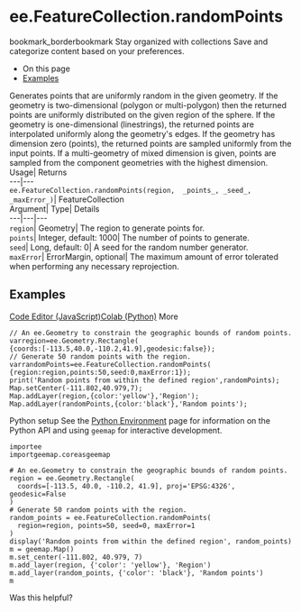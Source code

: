  
#  ee.FeatureCollection.randomPoints
bookmark_borderbookmark Stay organized with collections  Save and categorize content based on your preferences.
  * On this page
  * [Examples](https://developers.google.com/earth-engine/apidocs/ee-featurecollection-randompoints#examples)


Generates points that are uniformly random in the given geometry. If the geometry is two-dimensional (polygon or multi-polygon) then the returned points are uniformly distributed on the given region of the sphere. If the geometry is one-dimensional (linestrings), the returned points are interpolated uniformly along the geometry's edges. If the geometry has dimension zero (points), the returned points are sampled uniformly from the input points. If a multi-geometry of mixed dimension is given, points are sampled from the component geometries with the highest dimension. 
Usage| Returns  
---|---  
`ee.FeatureCollection.randomPoints(region,  _points_, _seed_, _maxError_)`| FeatureCollection  
Argument| Type| Details  
---|---|---  
`region`| Geometry| The region to generate points for.  
`points`| Integer, default: 1000| The number of points to generate.  
`seed`| Long, default: 0| A seed for the random number generator.  
`maxError`| ErrorMargin, optional| The maximum amount of error tolerated when performing any necessary reprojection.  
## Examples
[Code Editor (JavaScript)](https://developers.google.com/earth-engine/apidocs/ee-featurecollection-randompoints#code-editor-javascript-sample)[Colab (Python)](https://developers.google.com/earth-engine/apidocs/ee-featurecollection-randompoints#colab-python-sample) More
```
// An ee.Geometry to constrain the geographic bounds of random points.
varregion=ee.Geometry.Rectangle(
{coords:[-113.5,40.0,-110.2,41.9],geodesic:false});
// Generate 50 random points with the region.
varrandomPoints=ee.FeatureCollection.randomPoints(
{region:region,points:50,seed:0,maxError:1});
print('Random points from within the defined region',randomPoints);
Map.setCenter(-111.802,40.979,7);
Map.addLayer(region,{color:'yellow'},'Region');
Map.addLayer(randomPoints,{color:'black'},'Random points');
```
Python setup
See the [ Python Environment](https://developers.google.com/earth-engine/guides/python_install) page for information on the Python API and using `geemap` for interactive development.
```
importee
importgeemap.coreasgeemap
```
```
# An ee.Geometry to constrain the geographic bounds of random points.
region = ee.Geometry.Rectangle(
  coords=[-113.5, 40.0, -110.2, 41.9], proj='EPSG:4326', geodesic=False
)
# Generate 50 random points with the region.
random_points = ee.FeatureCollection.randomPoints(
  region=region, points=50, seed=0, maxError=1
)
display('Random points from within the defined region', random_points)
m = geemap.Map()
m.set_center(-111.802, 40.979, 7)
m.add_layer(region, {'color': 'yellow'}, 'Region')
m.add_layer(random_points, {'color': 'black'}, 'Random points')
m
```

Was this helpful?
